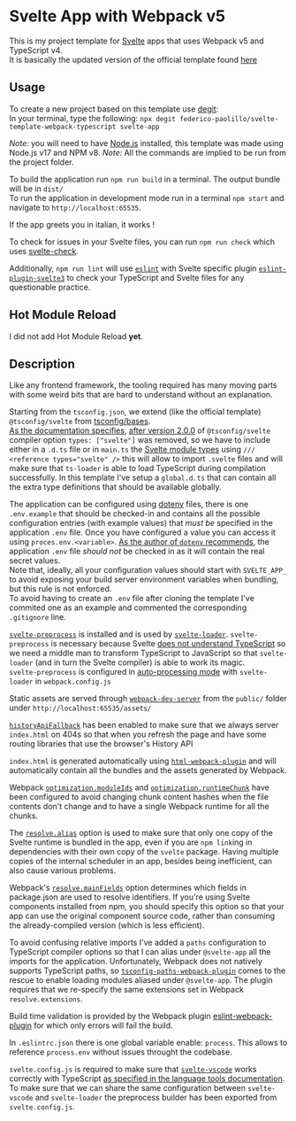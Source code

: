 # Svelte App with Webpack v5

This is my project template for [Svelte](https://svelte.dev) apps that uses Webpack v5 and TypeScript v4.  
It is basically the updated version of the official template found [here](https://github.com/sveltejs/template-webpack)

## Usage

To create a new project based on this template use [degit](https://github.com/Rich-Harris/degit):  
In your terminal, type the following: `npx degit federico-paolillo/svelte-template-webpack-typescript svelte-app`

_Note:_ you will need to have [Node.js](https://nodejs.org) installed, this template was made using Node.js v17 and NPM v8.
_Note:_ All the commands are implied to be run from the project folder.

To build the application run `npm run build` in a terminal. The output bundle will be in `dist/`  
To run the application in development mode run in a terminal `npm start` and navigate to `http://localhost:65535`.

If the app greets you in italian, it works !

To check for issues in your Svelte files, you can run `npm run check` which uses [svelte-check](https://github.com/sveltejs/language-tools/tree/master/packages/svelte-check).

Additionally, `npm run lint` will use [`eslint`](https://github.com/eslint/eslint) with Svelte specific plugin [`eslint-plugin-svelte3`](https://github.com/sveltejs/eslint-plugin-svelte3) to check your TypeScript and Svelte files for any questionable practice.

## Hot Module Reload

I did not add Hot Module Reload **yet**.

## Description

Like any frontend framework, the tooling required has many moving parts with some weird bits that are hard to understand without an explanation.

Starting from the `tsconfig.json`, we extend (like the official template) `@tsconfig/svelte` from [tsconfig/bases](https://github.com/tsconfig/bases).  
[As the documentation specifies](https://github.com/tsconfig/bases#svelte-tsconfigjson), [after version 2.0.0](https://github.com/tsconfig/bases/pull/55) of `@tsconfig/svelte` compiler option `types: ["svelte"]` was removed, so we have to include either in a `.d.ts` file or in `main.ts` the [Svelte module types](https://github.com/sveltejs/svelte/blob/master/src/runtime/ambient.ts) using `/// <reference types="svelte" />` this will allow to import `.svelte` files and will make sure that `ts-loader` is able to load TypeScript during compilation successfully. In this template I've setup a `global.d.ts` that can contain all the extra type definitions that should be available globally.

The application can be configured using [dotenv](https://github.com/motdotla/dotenv) files, there is one `.env.example` that should be checked-in and contains all the possible configuration entries (with example values) that _must be_ specified in the application `.env` file. Once you have configured a value you can access it using `proces.env.<variable>`. [As the author of `dotenv` recommends](https://github.com/motdotla/dotenv#should-i-commit-my-env-file), the application `.env` file _should not_ be checked in as it will contain the real secret values.  
Note that, ideally, all your configuration values should start with `SVELTE_APP_` to avoid exposing your build server environment variables when bundling, but this rule is not enforced.  
To avoid having to create an `.env` file after cloning the template I've commited one as an example and commented the corresponding `.gitignore` line.

[`svelte-preprocess`](https://github.com/sveltejs/svelte-preprocess) is installed and is used by [`svelte-loader`](https://github.com/sveltejs/svelte-loader). `svelte-preprocess` is necessary because Svelte [does not understand TypeScript](https://github.com/sveltejs/svelte-preprocess#what-is-it) so we need a middle man to transform TypeScript to JavaScript so that `svelte-loader` (and in turn the Svelte compiler) is able to work its magic.  
`svelte-preprocess` is configured in [auto-processing mode](https://github.com/sveltejs/svelte-preprocess/blob/main/docs/preprocessing.md#auto-preprocessing) with `svelte-loader` in `webpack.config.js`

Static assets are served through [`webpack-dev-server`](https://github.com/webpack/webpack-dev-server) from the `public/` folder under `http://localhost:65535/assets/`

[`historyApiFallback`](https://webpack.js.org/configuration/dev-server/#devserverhistoryapifallback) has been enabled to make sure that we always server `index.html` on 404s so that when you refresh the page and have some routing libraries that use the browser's History API

`index.html` is generated automatically using [`html-webpack-plugin`](https://github.com/jantimon/html-webpack-plugin) and will automatically contain all the bundles and the assets generated by Webpack.

Webpack [`optimization.moduleIds`](https://webpack.js.org/configuration/optimization/#optimizationmoduleids) and [`optimization.runtimeChunk`](https://webpack.js.org/configuration/optimization/#optimizationruntimechunk) have been configured to avoid changing chunk content hashes when the file contents don't change and to have a single Webpack runtime for all the chunks.

The [`resolve.alias`](https://webpack.js.org/configuration/resolve/#resolvealias) option is used to make sure that only one copy of the Svelte runtime is bundled in the app, even if you are `npm link`ing in dependencies with their own copy of the `svelte` package. Having multiple copies of the internal scheduler in an app, besides being inefficient, can also cause various problems.

Webpack's [`resolve.mainFields`](https://webpack.js.org/configuration/resolve/#resolve-mainfields) option determines which fields in package.json are used to resolve identifiers. If you're using Svelte components installed from npm, you should specify this option so that your app can use the original component source code, rather than consuming the already-compiled version (which is less efficient).

To avoid confusing relative imports I've added a `paths` configuration to TypeScript compiler options so that I can alias under `@svelte-app` all the imports for the application. Unfortunately, Webpack does not natively supports TypeScript paths, so [`tsconfig-paths-webpack-plugin`](https://github.com/dividab/tsconfig-paths-webpack-plugin) comes to the rescue to enable loading modules aliased under `@svelte-app`. The plugin requires that we re-specify the same extensions set in Webpack `resolve.extensions`.

Build time validation is provided by the Webpack plugin [eslint-webpack-plugin](https://github.com/webpack-contrib/eslint-webpack-plugin) for which only errors will fail the build.

In `.eslintrc.json` there is one global variable enable: `process`. This allows to reference `process.env` without issues throught the codebase.

`svelte.config.js` is required to make sure that [`svelte-vscode`](https://github.com/sveltejs/language-tools/tree/master/packages/svelte-vscode) works correctly with TypeScript [as specified in the language tools documentation](https://github.com/sveltejs/language-tools/blob/master/docs/preprocessors/in-general.md#generic-setup). To make sure that we can share the same configuration between `svelte-vscode` and `svelte-loader` the preprocess builder has been exported from `svelte.config.js`.
